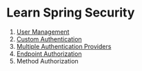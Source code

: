 # Learn Spring Security

1. [User Management](https://github.com/javamultiplex/learn-spring-security/tree/master/1.user-management)
2. [Custom Authentication](https://github.com/javamultiplex/learn-spring-security/tree/master/2.custom-authentication)
3. [Multiple Authentication Providers](https://github.com/javamultiplex/learn-spring-security/tree/master/3.multiple-authentication-providers)
4. [Endpoint Authorization](https://github.com/javamultiplex/learn-spring-security/tree/master/4.endpoint-authorization)
5. Method Authorization
